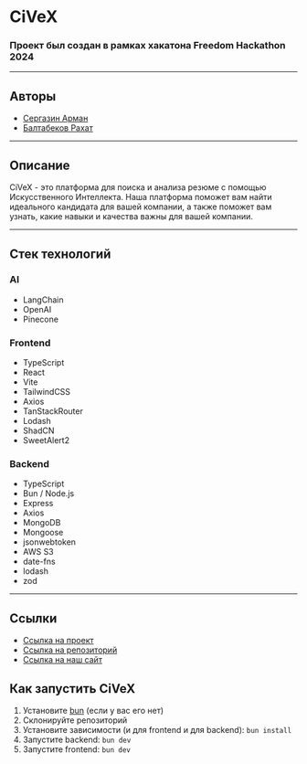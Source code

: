 # CiVeX

### Проект был создан в рамках хакатона Frееdоm Hасkаthоn 2024
---

## Авторы

- [Сергазин Арман](arman@sergazin.kz)
- [Балтабеков Рахат](bltbkv@gmail.com)

---

## Описание

CiVeX - это платформа для поиска и анализа резюме с помощью Искусственного Интеллекта. Наша платформа поможет вам найти идеального кандидата для вашей компании, а также поможет вам узнать, какие навыки и качества важны для вашей компании.

---

## Стек технологий

### AI

- LangChain
- OpenAI
- Pinecone

### Frontend

- TypeScript
- React
- Vite
- TailwindCSS
- Axios
- TanStackRouter
- Lodash
- ShadCN
- SweetAlert2

### Backend

- TypeScript
- Bun / Node.js
- Express
- Axios
- MongoDB
- Mongoose
- jsonwebtoken
- AWS S3
- date-fns
- lodash
- zod

---

## Ссылки

- [Ссылка на проект](https://civex.neodev.kz)
- [Ссылка на репозиторий](https://github.com/sergazin/civex)
- [Ссылка на наш сайт](https://neodev.kz)

## Как запустить CiVeX

1. Установите [bun](https://bun.sh/) (если у вас его нет)
2. Склонируйте репозиторий
3. Установите зависимости (и для frontend и для backend):
   `bun install`
4. Запустите backend:
   `bun dev`
5. Запустите frontend:
   `bun dev`
